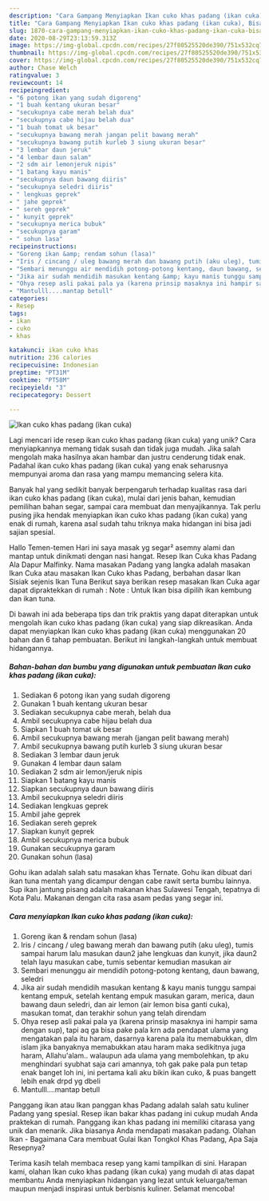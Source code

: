 ```yaml
---
description: "Cara Gampang Menyiapkan Ikan cuko khas padang (ikan cuka), Bisa Manjain Lidah"
title: "Cara Gampang Menyiapkan Ikan cuko khas padang (ikan cuka), Bisa Manjain Lidah"
slug: 1870-cara-gampang-menyiapkan-ikan-cuko-khas-padang-ikan-cuka-bisa-manjain-lidah
date: 2020-08-29T23:13:59.313Z
image: https://img-global.cpcdn.com/recipes/27f80525520de390/751x532cq70/ikan-cuko-khas-padang-ikan-cuka-foto-resep-utama.jpg
thumbnail: https://img-global.cpcdn.com/recipes/27f80525520de390/751x532cq70/ikan-cuko-khas-padang-ikan-cuka-foto-resep-utama.jpg
cover: https://img-global.cpcdn.com/recipes/27f80525520de390/751x532cq70/ikan-cuko-khas-padang-ikan-cuka-foto-resep-utama.jpg
author: Chase Welch
ratingvalue: 3
reviewcount: 14
recipeingredient:
- "6 potong ikan yang sudah digoreng"
- "1 buah kentang ukuran besar"
- "secukupnya cabe merah belah dua"
- "secukupnya cabe hijau belah dua"
- "1 buah tomat uk besar"
- "secukupnya bawang merah jangan pelit bawang merah"
- "secukupnya bawang putih kurleb 3 siung ukuran besar"
- "3 lembar daun jeruk"
- "4 lembar daun salam"
- "2 sdm air lemonjeruk nipis"
- "1 batang kayu manis"
- "secukupnya daun bawang diiris"
- "secukupnya seledri diiris"
- " lengkuas geprek"
- " jahe geprek"
- " sereh geprek"
- " kunyit geprek"
- "secukupnya merica bubuk"
- "secukupnya garam"
- " sohun lasa"
recipeinstructions:
- "Goreng ikan &amp; rendam sohun (lasa)"
- "Iris / cincang / uleg bawang merah dan bawang putih (aku uleg), tumis sampai harum lalu masukan daun2 jahe lengkuas dan kunyit, jika daun2 telah layu masukan cabe, tumis sebentar kemudian masukan air"
- "Sembari menunggu air mendidih potong-potong kentang, daun bawang, seledri"
- "Jika air sudah mendidih masukan kentang &amp; kayu manis tunggu sampai kentang empuk, setelah kentang empuk masukan garam, merica, daun bawang daun seledri, dan air lemon (air lemon bisa ganti cuka), masukan tomat, dan terakhir sohun yang telah direndam"
- "Ohya resep asli pakai pala ya (karena prinsip masaknya ini hampir sama dengan sup), tapi aq ga bisa pake pala krn ada pendapat ulama yang mengatakan pala itu haram, dasarnya karena pala itu memabukkan, dlm islam jika banyaknya memabukkan atau haram maka sedikitnya juga haram, Allahu&#39;alam.. walaupun ada ulama yang membolehkan, tp aku menghindari syubhat saja cari amannya, toh gak pake pala pun tetap enak banget loh ini, ini pertama kali aku bikin ikan cuko, &amp; puas bangett lebih enak drpd yg dbeli"
- "Mantulll....mantap betull"
categories:
- Resep
tags:
- ikan
- cuko
- khas

katakunci: ikan cuko khas 
nutrition: 236 calories
recipecuisine: Indonesian
preptime: "PT31M"
cooktime: "PT58M"
recipeyield: "3"
recipecategory: Dessert

---
```



![Ikan cuko khas padang (ikan cuka)](https://img-global.cpcdn.com/recipes/27f80525520de390/751x532cq70/ikan-cuko-khas-padang-ikan-cuka-foto-resep-utama.jpg)

Lagi mencari ide resep ikan cuko khas padang (ikan cuka) yang unik? Cara menyiapkannya memang tidak susah dan tidak juga mudah. Jika salah mengolah maka hasilnya akan hambar dan justru cenderung tidak enak. Padahal ikan cuko khas padang (ikan cuka) yang enak seharusnya mempunyai aroma dan rasa yang mampu memancing selera kita.

Banyak hal yang sedikit banyak berpengaruh terhadap kualitas rasa dari ikan cuko khas padang (ikan cuka), mulai dari jenis bahan, kemudian pemilihan bahan segar, sampai cara membuat dan menyajikannya. Tak perlu pusing jika hendak menyiapkan ikan cuko khas padang (ikan cuka) yang enak di rumah, karena asal sudah tahu triknya maka hidangan ini bisa jadi sajian spesial.

Hallo Temen-temen Hari ini saya masak yg segar² asemny alami dan mantap untuk dinikmati dengan nasi hangat. Resep Ikan Cuka khas Padang Ala Dapur Malfinky. Nama masakan Padang yang langka adalah masakan Ikan Cuka atau masakan Ikan Cuko khas Padang, berbahan dasar Ikan Sisiak sejenis Ikan Tuna Berikut saya berikan resep masakan Ikan Cuka agar dapat dipraktekkan di rumah : Note : Untuk Ikan bisa dipilih ikan kembung dan ikan tuna.


Di bawah ini ada beberapa tips dan trik praktis yang dapat diterapkan untuk mengolah ikan cuko khas padang (ikan cuka) yang siap dikreasikan. Anda dapat menyiapkan Ikan cuko khas padang (ikan cuka) menggunakan 20 bahan dan 6 tahap pembuatan. Berikut ini langkah-langkah untuk membuat hidangannya.

<!--inarticleads1-->

##### Bahan-bahan dan bumbu yang digunakan untuk pembuatan Ikan cuko khas padang (ikan cuka):

1. Sediakan 6 potong ikan yang sudah digoreng
1. Gunakan 1 buah kentang ukuran besar
1. Sediakan secukupnya cabe merah, belah dua
1. Ambil secukupnya cabe hijau belah dua
1. Siapkan 1 buah tomat uk besar
1. Ambil secukupnya bawang merah (jangan pelit bawang merah)
1. Ambil secukupnya bawang putih kurleb 3 siung ukuran besar
1. Sediakan 3 lembar daun jeruk
1. Gunakan 4 lembar daun salam
1. Sediakan 2 sdm air lemon/jeruk nipis
1. Siapkan 1 batang kayu manis
1. Siapkan secukupnya daun bawang diiris
1. Ambil secukupnya seledri diiris
1. Sediakan  lengkuas geprek
1. Ambil  jahe geprek
1. Sediakan  sereh geprek
1. Siapkan  kunyit geprek
1. Ambil secukupnya merica bubuk
1. Gunakan secukupnya garam
1. Gunakan  sohun (lasa)


Gohu ikan adalah salah satu masakan khas Ternate. Gohu ikan dibuat dari ikan tuna mentah yang dicampur dengan cabe rawit serta bumbu lainnya. Sup ikan jantung pisang adalah makanan khas Sulawesi Tengah, tepatnya di Kota Palu. Makanan dengan cita rasa asam pedas yang segar ini. 

<!--inarticleads2-->

##### Cara menyiapkan Ikan cuko khas padang (ikan cuka):

1. Goreng ikan &amp; rendam sohun (lasa)
1. Iris / cincang / uleg bawang merah dan bawang putih (aku uleg), tumis sampai harum lalu masukan daun2 jahe lengkuas dan kunyit, jika daun2 telah layu masukan cabe, tumis sebentar kemudian masukan air
1. Sembari menunggu air mendidih potong-potong kentang, daun bawang, seledri
1. Jika air sudah mendidih masukan kentang &amp; kayu manis tunggu sampai kentang empuk, setelah kentang empuk masukan garam, merica, daun bawang daun seledri, dan air lemon (air lemon bisa ganti cuka), masukan tomat, dan terakhir sohun yang telah direndam
1. Ohya resep asli pakai pala ya (karena prinsip masaknya ini hampir sama dengan sup), tapi aq ga bisa pake pala krn ada pendapat ulama yang mengatakan pala itu haram, dasarnya karena pala itu memabukkan, dlm islam jika banyaknya memabukkan atau haram maka sedikitnya juga haram, Allahu&#39;alam.. walaupun ada ulama yang membolehkan, tp aku menghindari syubhat saja cari amannya, toh gak pake pala pun tetap enak banget loh ini, ini pertama kali aku bikin ikan cuko, &amp; puas bangett lebih enak drpd yg dbeli
1. Mantulll....mantap betull


Panggang ikan atau Ikan panggan khas Padang adalah salah satu kuliner Padang yang spesial. Resep ikan bakar khas padang ini cukup mudah Anda praktekan di rumah. Panggang ikan khas padang ini memiliki citarasa yang unik dan menarik. Jika biasanya Anda mendapati masakan padang. Olahan Ikan - Bagaimana Cara membuat Gulai Ikan Tongkol Khas Padang, Apa Saja Resepnya? 

Terima kasih telah membaca resep yang kami tampilkan di sini. Harapan kami, olahan Ikan cuko khas padang (ikan cuka) yang mudah di atas dapat membantu Anda menyiapkan hidangan yang lezat untuk keluarga/teman maupun menjadi inspirasi untuk berbisnis kuliner. Selamat mencoba!
